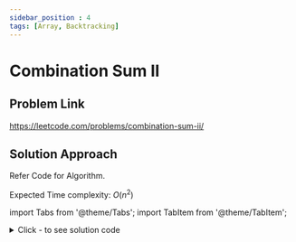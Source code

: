 ```yaml
---
sidebar_position : 4
tags: [Array, Backtracking]
---
```


# Combination Sum II

## Problem Link
https://leetcode.com/problems/combination-sum-ii/

## Solution Approach
Refer Code for Algorithm.

Expected Time complexity: $O(n^2)$

import Tabs from '@theme/Tabs';
import TabItem from '@theme/TabItem';

<details><summary>Click - to see solution code</summary>

<Tabs>
<TabItem value="cpp" label="C++">

```cpp
class Solution {
   public:
    vector<vector<int>> combinationSum2(vector<int>& num, int target) {
        vector<vector<int>> res;
        sort(num.begin(), num.end());
        vector<int> local;
        findCombination(res, 0, target, local, num);
        return res;
    }
    void findCombination(vector<vector<int>>& res, const int order,
                         const int target, vector<int>& local,
                         const vector<int>& num) {
        if (target == 0) {
            res.push_back(local);
            return;
        } else {
            for (int i = order; i < num.size(); i++) {
                if (num[i] > target) return;
                if (i && num[i] == num[i - 1] && i > order) continue;
                local.push_back(num[i]),
                    findCombination(res, i + 1, target - num[i], local, num);
                local.pop_back();
            }
        }
    }
};
```
</TabItem>
</Tabs>

</details>
